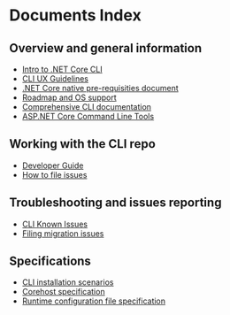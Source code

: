 Documents Index
===============

## Overview and general information

- [Intro to .NET Core CLI](general/intro-to-cli.md)
- [CLI UX Guidelines](general/cli-ux-guidelines.md)
- [.NET Core native pre-requisities document](https://github.com/dotnet/core/blob/master/Documentation/prereqs.md)
- [Roadmap and OS support](https://github.com/dotnet/core/blob/master/roadmap.md)
- [Comprehensive CLI documentation](https://docs.microsoft.com/en-us/dotnet/articles/core/preview3/tools/)
- [ASP.NET Core Command Line Tools](general/aspnetcore-tools.md)

## Working with the CLI repo

- [Developer Guide](project-docs/developer-guide.md)
- [How to file issues](project-docs/issue-filing-guide.md)

## Troubleshooting and issues reporting

- [CLI Known Issues](https://github.com/dotnet/core/blob/master/release-notes/2.0/2.0.0-known-issues.md)
- [Filing migration issues](migration-issues.md)

## Specifications

- [CLI installation scenarios](specs/cli-installation-scenarios.md)
- [Corehost specification](specs/corehost.md)
- [Runtime configuration file specification](specs/runtime-configuration-file.md)

